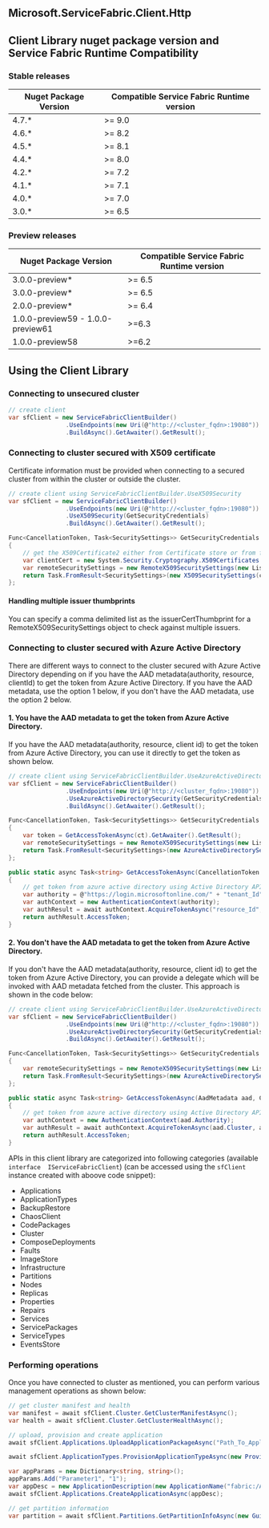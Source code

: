 ## Microsoft.ServiceFabric.Client.Http

## Client Library nuget package version and Service Fabric Runtime Compatibility
### Stable releases
Nuget Package Version | Compatible Service Fabric Runtime version
-|-
4.7.* | >= 9.0
4.6.* | >= 8.2
4.5.* | >= 8.1
4.4.* | >= 8.0
4.2.* | >= 7.2
4.1.* | >= 7.1
4.0.* | >= 7.0
3.0.* | >= 6.5

### Preview releases
Nuget Package Version | Compatible Service Fabric Runtime version
-|-
3.0.0-preview* | >= 6.5
3.0.0-preview* | >= 6.5
2.0.0-preview* | >= 6.4
1.0.0-preview59 - 1.0.0-preview61 | >=6.3
1.0.0-preview58 | >=6.2


## Using the Client Library
### Connecting to unsecured cluster
```csharp
// create client
var sfClient = new ServiceFabricClientBuilder()
                .UseEndpoints(new Uri(@"http://<cluster_fqdn>:19080"))
                .BuildAsync().GetAwaiter().GetResult();
```

### Connecting to cluster secured with X509 certificate
Certificate information must be provided when connecting to a secured cluster from within the cluster or outside the cluster.
```csharp
// create client using ServiceFabricClientBuilder.UseX509Security
var sfClient = new ServiceFabricClientBuilder()
                .UseEndpoints(new Uri(@"http://<cluster_fqdn>:19080"))
                .UseX509Security(GetSecurityCredentials)
                .BuildAsync().GetAwaiter().GetResult();

Func<CancellationToken, Task<SecuritySettings>> GetSecurityCredentials = (ct) =>
{
    // get the X509Certificate2 either from Certificate store or from file.
    var clientCert = new System.Security.Cryptography.X509Certificates.X509Certificate2("<Path to .pfx file>", "password");
    var remoteSecuritySettings = new RemoteX509SecuritySettings(new List<string> { "server_cert_thumbprint" });
    return Task.FromResult<SecuritySettings>(new X509SecuritySettings(clientCert, remoteSecuritySettings));
};
```

#### Handling multiple issuer thumbprints
You can specify a comma delimited list as the issuerCertThumbprint for a RemoteX509SecuritySettings object to check against multiple issuers.

### Connecting to cluster secured with Azure Active Directory
There are different ways to connect to the cluster secured with Azure Active Directory depending on if you have the AAD metadata(authority, resource, clientId) to get the token from Azure Active Directory. If you have the AAD metadata, use the option 1 below, if you don't have the AAD metadata, use the option 2 below.
#### 1. You have the AAD metadata to get the token from Azure Active Directory.
If you have the AAD metadata(authority, resource, client id) to get the token from Azure Active Directory, you can use it directly to get the token as shown below.
```csharp
// create client using ServiceFabricClientBuilder.UseAzureActiveDirectorySecurity
var sfClient = new ServiceFabricClientBuilder()
                .UseEndpoints(new Uri(@"http://<cluster_fqdn>:19080"))
                .UseAzureActiveDirectorySecurity(GetSecurityCredentials)
                .BuildAsync().GetAwaiter().GetResult();

Func<CancellationToken, Task<SecuritySettings>> GetSecurityCredentials = (ct) =>
{
    var token = GetAccessTokenAsync(ct).GetAwaiter().GetResult();    
    var remoteSecuritySettings = new RemoteX509SecuritySettings(new List<string> { "server_cert_thumbprint" });
    return Task.FromResult<SecuritySettings>(new AzureActiveDirectorySecuritySettings(token, remoteSecuritySettings));
};

public static async Task<string> GetAccessTokenAsync(CancellationToken cancellationToken)
{
    // get token from azure active directory using Active Directory APIs
    var authority = @"https://login.microsoftonline.com/" + "tenant_Id";
    var authContext = new AuthenticationContext(authority);
    var authResult = await authContext.AcquireTokenAsync("resource_Id", "client_Id", new UserCredential());
    return authResult.AccessToken;
}
```
#### 2. You don't have the AAD metadata to get the token from Azure Active Directory.
If you don't have the AAD metadata(authority, resource, client id) to get the token from Azure Active Directory, you can provide a delegate which will be invoked with AAD metadata fetched from the cluster. This approach is shown in the code below:

```csharp
// create client using ServiceFabricClientBuilder.UseAzureActiveDirectorySecurity
var sfClient = new ServiceFabricClientBuilder()
                .UseEndpoints(new Uri(@"http://<cluster_fqdn>:19080"))
                .UseAzureActiveDirectorySecurity(GetSecurityCredentials)
                .BuildAsync().GetAwaiter().GetResult();

Func<CancellationToken, Task<SecuritySettings>> GetSecurityCredentials = (ct) =>
{
    var remoteSecuritySettings = new RemoteX509SecuritySettings(new List<string> { "server_cert_thumbprint" });
    return Task.FromResult<SecuritySettings>(new AzureActiveDirectorySecuritySettings(GetAccessTokenAsync, remoteSecuritySettings));
};

public static async Task<string> GetAccessTokenAsync(AadMetadata aad, CancellationToken cancellationToken)
{
    // get token from azure active directory using Active Directory APIs
    var authContext = new AuthenticationContext(aad.Authority);
    var authResult = await authContext.AcquireTokenAsync(aad.Cluster, aad.Client, new UserCredential());
    return authResult.AccessToken;
}

```


APIs in this client library are categorized into following categories (available ```interface  IServiceFabricClient```) (can be accessed using the ```sfClient``` instance created with aboove code snippet):
* Applications
* ApplicationTypes
* BackupRestore
* ChaosClient
* CodePackages
* Cluster
* ComposeDeployments
* Faults
* ImageStore
* Infrastructure
* Partitions
* Nodes
* Replicas
* Properties
* Repairs
* Services
* ServicePackages
* ServiceTypes
* EventsStore

### Performing operations
Once you have connected to cluster as mentioned, you can perform various management operations as shown below:

```csharp
// get cluster manifest and health
var manifest = await sfClient.Cluster.GetClusterManifestAsync();
var health = await sfClient.Cluster.GetClusterHealthAsync();

// upload, provision and create application
await sfClient.Applications.UploadApplicationPackageAsync("Path_To_Application_Package", applicationPackagePathInImageStore:"TestApp");

await sfClient.ApplicationTypes.ProvisionApplicationTypeAsync(new ProvisionApplicationTypeDescription("TestApp"));

var appParams = new Dictionary<string, string>();
appParams.Add("Parameter1", "1");
var appDesc = new ApplicationDescription(new ApplicationName("fabric:/ApplicationFromLib"), "ApplicationType", "1.0.0", appParams);
await sfClient.Applications.CreateApplicationAsync(appDesc);

// get partition information
var partition = await sfClient.Partitions.GetPartitionInfoAsync(new Guid("8b8c58e6-f18a-477c-8b8d-87123f754b72"));

```
